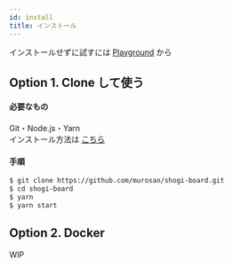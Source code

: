 ```yaml
---
id: install
title: インストール
---
```


インストールせずに試すには [Playground](/shogi-board/playground) から

## Option 1. Clone して使う

#### 必要なもの

Git・Node.js・Yarn  
インストール方法は [こちら](preinstall.md)

#### 手順

```sh
$ git clone https://github.com/murosan/shogi-board.git
$ cd shogi-board
$ yarn
$ yarn start
```

## Option 2. Docker

WIP
